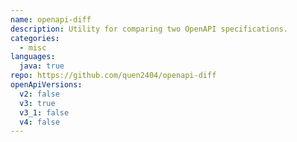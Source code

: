 ```yaml
---
name: openapi-diff
description: Utility for comparing two OpenAPI specifications.
categories:
  - misc
languages:
  java: true
repo: https://github.com/quen2404/openapi-diff
openApiVersions:
  v2: false
  v3: true
  v3_1: false
  v4: false
---
```

